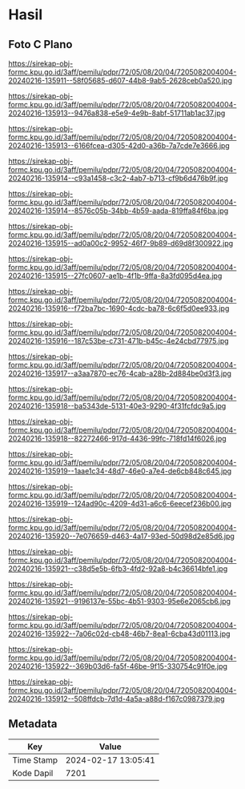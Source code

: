 # Hasil

## Foto C Plano

https://sirekap-obj-formc.kpu.go.id/3aff/pemilu/pdpr/72/05/08/20/04/7205082004004-20240216-135911--58f05685-d607-44b8-9ab5-2628ceb0a520.jpg

https://sirekap-obj-formc.kpu.go.id/3aff/pemilu/pdpr/72/05/08/20/04/7205082004004-20240216-135913--9476a838-e5e9-4e9b-8abf-51711ab1ac37.jpg

https://sirekap-obj-formc.kpu.go.id/3aff/pemilu/pdpr/72/05/08/20/04/7205082004004-20240216-135913--6166fcea-d305-42d0-a36b-7a7cde7e3666.jpg

https://sirekap-obj-formc.kpu.go.id/3aff/pemilu/pdpr/72/05/08/20/04/7205082004004-20240216-135914--c93a1458-c3c2-4ab7-b713-cf9b6d476b9f.jpg

https://sirekap-obj-formc.kpu.go.id/3aff/pemilu/pdpr/72/05/08/20/04/7205082004004-20240216-135914--8576c05b-34bb-4b59-aada-819ffa84f6ba.jpg

https://sirekap-obj-formc.kpu.go.id/3aff/pemilu/pdpr/72/05/08/20/04/7205082004004-20240216-135915--ad0a00c2-9952-46f7-9b89-d69d8f300922.jpg

https://sirekap-obj-formc.kpu.go.id/3aff/pemilu/pdpr/72/05/08/20/04/7205082004004-20240216-135915--27fc0607-ae1b-4f1b-9ffa-8a3fd095d4ea.jpg

https://sirekap-obj-formc.kpu.go.id/3aff/pemilu/pdpr/72/05/08/20/04/7205082004004-20240216-135916--f72ba7bc-1690-4cdc-ba78-6c6f5d0ee933.jpg

https://sirekap-obj-formc.kpu.go.id/3aff/pemilu/pdpr/72/05/08/20/04/7205082004004-20240216-135916--187c53be-c731-471b-b45c-4e24cbd77975.jpg

https://sirekap-obj-formc.kpu.go.id/3aff/pemilu/pdpr/72/05/08/20/04/7205082004004-20240216-135917--a3aa7870-ec76-4cab-a28b-2d884be0d3f3.jpg

https://sirekap-obj-formc.kpu.go.id/3aff/pemilu/pdpr/72/05/08/20/04/7205082004004-20240216-135918--ba5343de-5131-40e3-9290-4f31fcfdc9a5.jpg

https://sirekap-obj-formc.kpu.go.id/3aff/pemilu/pdpr/72/05/08/20/04/7205082004004-20240216-135918--82272466-917d-4436-99fc-718fd14f6026.jpg

https://sirekap-obj-formc.kpu.go.id/3aff/pemilu/pdpr/72/05/08/20/04/7205082004004-20240216-135919--1aae1c34-48d7-46e0-a7e4-de6cb848c645.jpg

https://sirekap-obj-formc.kpu.go.id/3aff/pemilu/pdpr/72/05/08/20/04/7205082004004-20240216-135919--124ad90c-4209-4d31-a6c6-6eecef236b00.jpg

https://sirekap-obj-formc.kpu.go.id/3aff/pemilu/pdpr/72/05/08/20/04/7205082004004-20240216-135920--7e076659-d463-4a17-93ed-50d98d2e85d6.jpg

https://sirekap-obj-formc.kpu.go.id/3aff/pemilu/pdpr/72/05/08/20/04/7205082004004-20240216-135921--c38d5e5b-6fb3-4fd2-92a8-b4c36614bfe1.jpg

https://sirekap-obj-formc.kpu.go.id/3aff/pemilu/pdpr/72/05/08/20/04/7205082004004-20240216-135921--9196137e-55bc-4b51-9303-95e6e2065cb6.jpg

https://sirekap-obj-formc.kpu.go.id/3aff/pemilu/pdpr/72/05/08/20/04/7205082004004-20240216-135922--7a06c02d-cb48-46b7-8ea1-6cba43d01113.jpg

https://sirekap-obj-formc.kpu.go.id/3aff/pemilu/pdpr/72/05/08/20/04/7205082004004-20240216-135922--369b03d6-fa5f-46be-9f15-330754c91f0e.jpg

https://sirekap-obj-formc.kpu.go.id/3aff/pemilu/pdpr/72/05/08/20/04/7205082004004-20240216-135912--508ffdcb-7d1d-4a5a-a88d-f167c0987379.jpg


## Metadata

| Key        | Value               |
| ---------- | ------------------- |
| Time Stamp | 2024-02-17 13:05:41 |
| Kode Dapil | 7201                |




